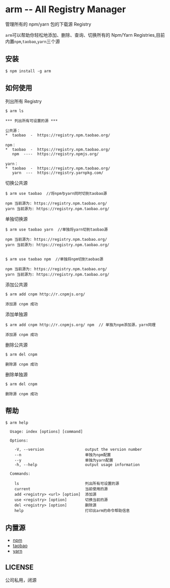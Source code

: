 # arm -- All Registry Manager

管理所有的 npm/yarn 包的下载源 Registry

`arm`可以帮助你轻松地添加、删除、查询、切换所有的 Npm/Yarn Registries,目前内置`npm`,`taobao`,`yarn`三个源

## 安装

```
$ npm install -g arm
```

## 如何使用

列出所有 Registry

```
$ arm ls

*** 列出所有可设置的源 ***

公共源：
*  taobao  -  https://registry.npm.taobao.org/

npm：
*  taobao  -  https://registry.npm.taobao.org/
   npm  ----  https://registry.npmjs.org/

yarn：
*  taobao  -  https://registry.npm.taobao.org/
   yarn  ---  https://registry.yarnpkg.com/
```

切换公共源

```
$ arm use taobao  //将npm与yarn同时切到taobao源

npm 当前源为: https://registry.npm.taobao.org/
yarn 当前源为: https://registry.npm.taobao.org/
```

单独切换源

```
$ arm use taobao yarn  //单独将yarn切到taobao源

npm 当前源为: https://registry.npm.taobao.org/
yarn 当前源为: https://registry.npm.taobao.org/


$ arm use taobao npm  //单独将npm切到taobao源

npm 当前源为: https://registry.npm.taobao.org/
yarn 当前源为: https://registry.npm.taobao.org/
```

添加公共源

```
$ arm add cnpm http://r.cnpmjs.org/

添加源 cnpm 成功
```

添加单独源

```
$ arm add cnpm http://r.cnpmjs.org/ npm  // 单独为npm添加源，yarn同理

添加源 cnpm 成功
```

删除公共源

```
$ arm del cnpm

删除源 cnpm 成功
```

删除单独源

```
$ arm del cnpm

删除源 cnpm 成功
```

## 帮助

```
$ arm help

  Usage: index [options] [command]

  Options:

    -V, --version                  output the version number
    --n                            单独为npm配置
    --y                            单独为yarn配置
    -h, --help                     output usage information

  Commands:

    ls                             列出所有可设置的源
    current                        当前使用的源
    add <registry> <url> [option]  添加源
    use <registry> [option]        切换当前的源
    del <registry> [option]        删除源
    help                           打印出arm的命令帮助信息
```

## 内置源

- [npm](https://www.npmjs.org)
- [taobao](http://npm.taobao.org/)
- [yarn](https://registry.yarnpkg.com/)

## LICENSE

公司私用，闭源
